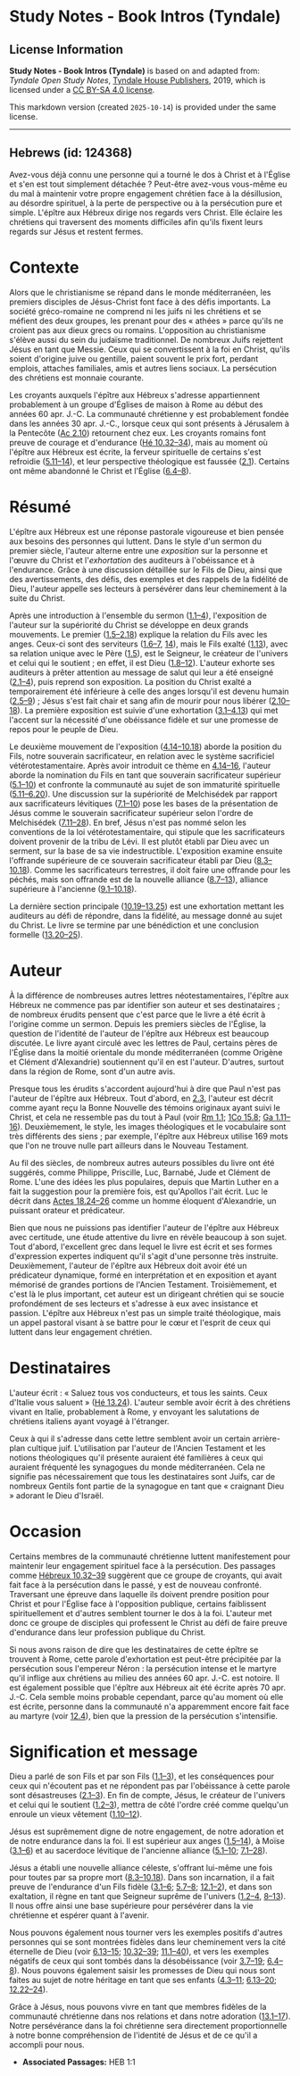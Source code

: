 # Study Notes - Book Intros (Tyndale)

## License Information

**Study Notes - Book Intros (Tyndale)** is based on and adapted from: _Tyndale Open Study Notes_, [Tyndale House Publishers](https://tyndaleopenresources.com/), 2019, which is licensed under a [CC BY-SA 4.0 license](https://creativecommons.org/licenses/by-sa/4.0/legalcode.en).

This markdown version (created `2025-10-14`) is provided under the same license.



--------------------------------

## Hebrews (id: 124368)

Avez\-vous déjà connu une personne qui a tourné le dos à Christ et à l'Église et s'en est tout simplement détachée ? Peut\-être avez\-vous vous\-même eu du mal à maintenir votre propre engagement chrétien face à la désillusion, au désordre spirituel, à la perte de perspective ou à la persécution pure et simple. L'épître aux Hébreux dirige nos regards vers Christ. Elle éclaire les chrétiens qui traversent des moments difficiles afin qu'ils fixent leurs regards sur Jésus et restent fermes.

Contexte
========

Alors que le christianisme se répand dans le monde méditerranéen, les premiers disciples de Jésus\-Christ font face à des défis importants. La société gréco\-romaine ne comprend ni les juifs ni les chrétiens et se méfient des deux groupes, les prenant pour des « athées » parce qu'ils ne croient pas aux dieux grecs ou romains. L'opposition au christianisme s'élève aussi du sein du judaïsme traditionnel. De nombreux Juifs rejettent Jésus en tant que Messie. Ceux qui se convertissent à la foi en Christ, qu'ils soient d'origine juive ou gentille, paient souvent le prix fort, perdant emplois, attaches familiales, amis et autres liens sociaux. La persécution des chrétiens est monnaie courante.

Les croyants auxquels l'épître aux Hébreux s'adresse appartiennent probablement à un groupe d'Églises de maison à Rome au début des années 60 apr. J.\-C. La communauté chrétienne y est probablement fondée dans les années 30 apr. J.\-C., lorsque ceux qui sont présents à Jérusalem à la Pentecôte ([Ac 2\.10](https://ref.ly/Acts2:10)) retournent chez eux. Les croyants romains font preuve de courage et d'endurance ([Hé 10\.32–34](https://ref.ly/Heb10:32-Heb10:34)), mais au moment où l'épître aux Hébreux est écrite, la ferveur spirituelle de certains s'est refroidie ([5\.11–14](https://ref.ly/Heb5:11-Heb5:14)), et leur perspective théologique est faussée ([2\.1](https://ref.ly/Heb2:1)). Certains ont même abandonné le Christ et l'Église ([6\.4–8](https://ref.ly/Heb6:4-Heb6:8)).

Résumé
======

L'épître aux Hébreux est une réponse pastorale vigoureuse et bien pensée aux besoins des personnes qui luttent. Dans le style d'un sermon du premier siècle, l'auteur alterne entre une *exposition* sur la personne et l'œuvre du Christ et l'*exhortation* des auditeurs à l'obéissance et à l'endurance. Grâce à une discussion détaillée sur le Fils de Dieu, ainsi que des avertissements, des défis, des exemples et des rappels de la fidélité de Dieu, l'auteur appelle ses lecteurs à persévérer dans leur cheminement à la suite du Christ.

Après une introduction à l'ensemble du sermon ([1\.1–4](https://ref.ly/Heb1:1-Heb1:4)), l'exposition de l'auteur sur la supériorité du Christ se développe en deux grands mouvements. Le premier ([1\.5–2\.18](https://ref.ly/Heb1:5-Heb2:18)) explique la relation du Fils avec les anges. Ceux\-ci sont des serviteurs ([1\.6–7](https://ref.ly/Heb1:6-Heb1:7), [14](https://ref.ly/Heb1:14)), mais le Fils exalté ([1\.13](https://ref.ly/Heb1:13)), avec sa relation unique avec le Père ([1\.5](https://ref.ly/Heb1:5)), est le Seigneur, le créateur de l'univers et celui qui le soutient ; en effet, il est Dieu ([1\.8–12](https://ref.ly/Heb1:8-Heb1:12)). L'auteur exhorte ses auditeurs à prêter attention au message de salut qui leur a été enseigné ([2\.1–4](https://ref.ly/Heb2:1-Heb2:4)), puis reprend son exposition. La position du Christ exalté a temporairement été inférieure à celle des anges lorsqu'il est devenu humain ([2\.5–9](https://ref.ly/Heb2:5-Heb2:9)) ; Jésus s'est fait chair et sang afin de mourir pour nous libérer ([2\.10–18](https://ref.ly/Heb2:10-Heb2:18)). La première exposition est suivie d'une exhortation ([3\.1–4\.13](https://ref.ly/Heb3:1-Heb4:13)) qui met l'accent sur la nécessité d'une obéissance fidèle et sur une promesse de repos pour le peuple de Dieu.

Le deuxième mouvement de l'exposition ([4\.14–10\.18](https://ref.ly/Heb4:14-Heb10:18)) aborde la position du Fils, notre souverain sacrificateur, en relation avec le système sacrificiel vétérotestamentaire. Après avoir introduit ce thème en [4\.14–16](https://ref.ly/Heb4:14-Heb4:16), l'auteur aborde la nomination du Fils en tant que souverain sacrificateur supérieur ([5\.1–10](https://ref.ly/Heb5:1-Heb5:10)) et confronte la communauté au sujet de son immaturité spirituelle ([5\.11–6\.20](https://ref.ly/Heb5:11-Heb6:20)). Une discussion sur la supériorité de Melchisédek par rapport aux sacrificateurs lévitiques ([7\.1–10](https://ref.ly/Heb7:1-Heb7:10)) pose les bases de la présentation de Jésus comme le souverain sacrificateur supérieur selon l'ordre de Melchisédek ([7\.11–28](https://ref.ly/Heb7:11-Heb7:28)). En bref, Jésus n'est pas nommé selon les conventions de la loi vétérotestamentaire, qui stipule que les sacrificateurs doivent provenir de la tribu de Lévi. Il est plutôt établi par Dieu avec un serment, sur la base de sa vie indestructible. L'exposition examine ensuite l'offrande supérieure de ce souverain sacrificateur établi par Dieu ([8\.3–10\.18](https://ref.ly/Heb8:3-Heb10:18)). Comme les sacrificateurs terrestres, il doit faire une offrande pour les péchés, mais son offrande est de la nouvelle alliance ([8\.7–13](https://ref.ly/Heb8:7-Heb8:13)), alliance supérieure à l'ancienne ([9\.1–10\.18](https://ref.ly/Heb9:1-Heb10:18)).

La dernière section principale ([10\.19–13\.25](https://ref.ly/Heb10:19-Heb13:25)) est une exhortation mettant les auditeurs au défi de répondre, dans la fidélité, au message donné au sujet du Christ. Le livre se termine par une bénédiction et une conclusion formelle ([13\.20–25](https://ref.ly/Heb13:20-Heb13:25)).

Auteur
======

À la différence de nombreuses autres lettres néotestamentaires, l'épître aux Hébreux ne commence pas par identifier son auteur et ses destinataires ; de nombreux érudits pensent que c'est parce que le livre a été écrit à l'origine comme un sermon. Depuis les premiers siècles de l'Église, la question de l'identité de l'auteur de l'épître aux Hébreux est beaucoup discutée. Le livre ayant circulé avec les lettres de Paul, certains pères de l'Église dans la moitié orientale du monde méditerranéen (comme Origène et Clément d'Alexandrie) soutiennent qu'il en est l'auteur. D'autres, surtout dans la région de Rome, sont d'un autre avis.

Presque tous les érudits s'accordent aujourd'hui à dire que Paul n'est pas l'auteur de l'épître aux Hébreux. Tout d'abord, en [2\.3](https://ref.ly/Heb2:3), l'auteur est décrit comme ayant reçu la Bonne Nouvelle des témoins originaux ayant suivi le Christ, et cela ne ressemble pas du tout à Paul (voir [Rm 1\.1](https://ref.ly/Rom1:1); [1Co 15\.8](https://ref.ly/1Cor15:8); [Ga 1\.11–16](https://ref.ly/Gal1:11-Gal1:16)). Deuxièmement, le style, les images théologiques et le vocabulaire sont très différents des siens ; par exemple, l'épître aux Hébreux utilise 169 mots que l'on ne trouve nulle part ailleurs dans le Nouveau Testament.

Au fil des siècles, de nombreux autres auteurs possibles du livre ont été suggérés, comme Philippe, Priscille, Luc, Barnabé, Jude et Clément de Rome. L'une des idées les plus populaires, depuis que Martin Luther en a fait la suggestion pour la première fois, est qu'Apollos l'ait écrit. Luc le décrit dans [Actes 18\.24–26](https://ref.ly/Acts18:24-Acts18:26) comme un homme éloquent d'Alexandrie, un puissant orateur et prédicateur.

Bien que nous ne puissions pas identifier l'auteur de l'épître aux Hébreux avec certitude, une étude attentive du livre en révèle beaucoup à son sujet. Tout d'abord, l'excellent grec dans lequel le livre est écrit et ses formes d'expression expertes indiquent qu'il s'agit d'une personne très instruite. Deuxièmement, l'auteur de l'épître aux Hébreux doit avoir été un prédicateur dynamique, formé en interprétation et en exposition et ayant mémorisé de grandes portions de l'Ancien Testament. Troisièmement, et c'est là le plus important, cet auteur est un dirigeant chrétien qui se soucie profondément de ses lecteurs et s'adresse à eux avec insistance et passion. L'épître aux Hébreux n'est pas un simple traité théologique, mais un appel pastoral visant à se battre pour le cœur et l'esprit de ceux qui luttent dans leur engagement chrétien.

Destinataires
=============

L'auteur écrit : « Saluez tous vos conducteurs, et tous les saints. Ceux d'Italie vous saluent » ([Hé 13\.24](https://ref.ly/Heb13:24)). L'auteur semble avoir écrit à des chrétiens vivant en Italie, probablement à Rome, y envoyant les salutations de chrétiens italiens ayant voyagé à l'étranger.

Ceux à qui il s'adresse dans cette lettre semblent avoir un certain arrière\-plan cultique juif. L'utilisation par l'auteur de l'Ancien Testament et les notions théologiques qu'il présente auraient été familières à ceux qui auraient fréquenté les synagogues du monde méditerranéen. Cela ne signifie pas nécessairement que tous les destinataires sont Juifs, car de nombreux Gentils font partie de la synagogue en tant que « craignant Dieu » adorant le Dieu d'Israël.

Occasion
========

Certains membres de la communauté chrétienne luttent manifestement pour maintenir leur engagement spirituel face à la persécution. Des passages comme [Hébreux 10\.32–39](https://ref.ly/Heb10:32-Heb10:39) suggèrent que ce groupe de croyants, qui avait fait face à la persécution dans le passé, y est de nouveau confronté. Traversant une épreuve dans laquelle ils doivent prendre position pour Christ et pour l'Église face à l'opposition publique, certains faiblissent spirituellement et d'autres semblent tourner le dos à la foi. L'auteur met donc ce groupe de disciples qui professent le Christ au défi de faire preuve d'endurance dans leur profession publique du Christ.

Si nous avons raison de dire que les destinataires de cette épître se trouvent à Rome, cette parole d'exhortation est peut\-être précipitée par la persécution sous l'empereur Néron : la persécution intense et le martyre qu'il inflige aux chrétiens au milieu des années 60 apr. J.\-C. est notoire. Il est également possible que l'épître aux Hébreux ait été écrite après 70 apr. J.\-C. Cela semble moins probable cependant, parce qu'au moment où elle est écrite, personne dans la communauté n'a apparemment encore fait face au martyre (voir [12\.4](https://ref.ly/Heb12:4)), bien que la pression de la persécution s'intensifie.

Signification et message
========================

Dieu a parlé de son Fils et par son Fils ([1\.1–3](https://ref.ly/Heb1:1-Heb1:3)), et les conséquences pour ceux qui n'écoutent pas et ne répondent pas par l'obéissance à cette parole sont désastreuses ([2\.1–3](https://ref.ly/Heb2:1-Heb2:3)). En fin de compte, Jésus, le créateur de l'univers et celui qui le soutient ([1\.2–3](https://ref.ly/Heb1:2-Heb1:3)), mettra de côté l'ordre créé comme quelqu'un enroule un vieux vêtement ([1\.10–12](https://ref.ly/Heb1:10-Heb1:12)).

Jésus est suprêmement digne de notre engagement, de notre adoration et de notre endurance dans la foi. Il est supérieur aux anges ([1\.5–14](https://ref.ly/Heb1:5-Heb1:14)), à Moïse ([3\.1–6](https://ref.ly/Heb3:1-Heb3:6)) et au sacerdoce lévitique de l'ancienne alliance ([5\.1–10](https://ref.ly/Heb5:1-Heb5:10); [7\.1–28](https://ref.ly/Heb7:1-Heb7:28)).

Jésus a établi une nouvelle alliance céleste, s'offrant lui\-même une fois pour toutes par sa propre mort ([8\.3–10\.18](https://ref.ly/Heb8:3-Heb10:18)). Dans son incarnation, il a fait preuve de l'endurance d'un Fils fidèle ([3\.1–6](https://ref.ly/Heb3:1-Heb3:6); [5\.7–8](https://ref.ly/Heb5:7-Heb5:8); [12\.1–2](https://ref.ly/Heb12:1-Heb12:2)), et dans son exaltation, il règne en tant que Seigneur suprême de l'univers ([1\.2–4](https://ref.ly/Heb1:2-Heb1:4), [8–13](https://ref.ly/Heb1:8-Heb1:13)). Il nous offre ainsi une base supérieure pour persévérer dans la vie chrétienne et espérer quant à l'avenir.

Nous pouvons également nous tourner vers les exemples positifs d'autres personnes qui se sont montrées fidèles dans leur cheminement vers la cité éternelle de Dieu (voir [6\.13–15](https://ref.ly/Heb6:13-Heb6:15); [10\.32–39](https://ref.ly/Heb10:32-Heb10:39); [11\.1–40](https://ref.ly/Heb11:1-Heb11:40)), et vers les exemples négatifs de ceux qui sont tombés dans la désobéissance (voir [3\.7–19](https://ref.ly/Heb3:7-Heb3:19); [6\.4–8](https://ref.ly/Heb6:4-Heb6:8)). Nous pouvons également saisir les promesses de Dieu qui nous sont faites au sujet de notre héritage en tant que ses enfants ([4\.3–11](https://ref.ly/Heb4:3-Heb4:11); [6\.13–20](https://ref.ly/Heb6:13-Heb6:20); [12\.22–24](https://ref.ly/Heb12:22-Heb12:24)).

Grâce à Jésus, nous pouvons vivre en tant que membres fidèles de la communauté chrétienne dans nos relations et dans notre adoration ([13\.1–17](https://ref.ly/Heb13:1-Heb13:17)). Notre persévérance dans la foi chrétienne sera directement proportionnelle à notre bonne compréhension de l'identité de Jésus et de ce qu'il a accompli pour nous.

* **Associated Passages:** HEB 1:1

